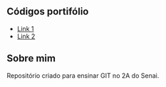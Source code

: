 ## Códigos portifólio
* [Link 1](Banco_de_Dados/usuario_bd/)
* [Link 2](teste&#32;oi/teste)


## Sobre mim
Repositório criado para ensinar GIT no 2A do Senai.
